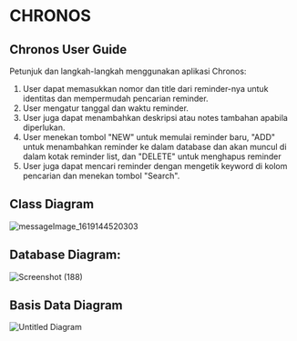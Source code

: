 # CHRONOS

## Chronos User Guide

Petunjuk dan langkah-langkah menggunakan aplikasi Chronos:
1. User dapat memasukkan nomor dan title dari reminder-nya untuk identitas dan mempermudah pencarian reminder.
2. User mengatur tanggal dan waktu reminder.
3. User juga dapat menambahkan deskripsi atau notes tambahan apabila diperlukan.
4. User menekan tombol "NEW" untuk memulai reminder baru, "ADD" untuk menambahkan reminder ke dalam database dan
akan muncul di dalam kotak reminder list, dan "DELETE" untuk menghapus reminder
5. User juga dapat mencari reminder dengan mengetik keyword di kolom pencarian dan menekan tombol "Search".

## Class Diagram

![messageImage_1619144520303](https://user-images.githubusercontent.com/79140318/115809286-041a4b80-a416-11eb-8b87-cd3d6c97a2ed.jpg)

## Database Diagram:
![Screenshot (188)](https://user-images.githubusercontent.com/79140318/117396903-26878b00-af25-11eb-99f7-5091246ce57c.png)

## Basis Data Diagram
![Untitled Diagram](https://user-images.githubusercontent.com/79140318/117397133-a4e42d00-af25-11eb-8036-be69e72d5b38.png)

